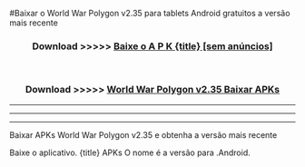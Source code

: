#Baixar o World War Polygon v2.35  para tablets Android gratuitos a versão mais recente


<div align="center">
<h3>Download >>>>> <a href="https://pt-web.web.app/?pt= {title}">Baixe o A P K {title} [sem anúncios]</a></h3><br>

<h3>Download >>>>> <a href="https://pt-web.web.app/?pt= {title}">World War Polygon v2.35 Baixar APKs</a></h3>
</div>

----------------------------------------------------------

----------------------------------------------------------

----------------------------------------------------------

Baixar APKs World War Polygon v2.35 e obtenha a versão mais recente

Baixe o aplicativo. {title} APKs O nome é a versão para .Android.


